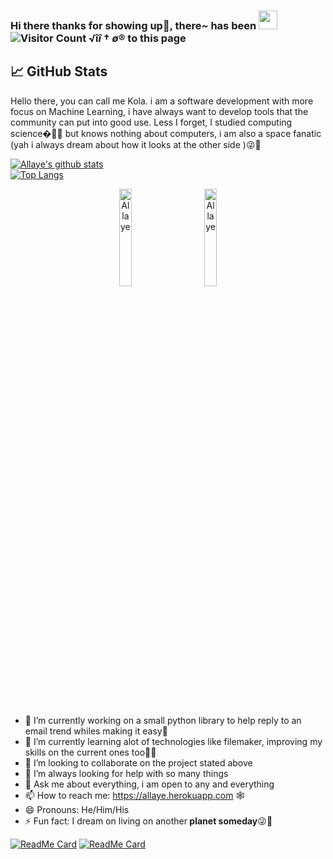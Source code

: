 ### Hi there thanks for showing up👋, there~ has been <img src="https://raw.githubusercontent.com/MartinHeinz/MartinHeinz/master/wave.gif" width="30px"> ![Visitor Count](https://profile-counter.glitch.me/allaye/count.svg) √î$î†ø®$ to this page
## &#x1f4c8; GitHub Stats
Hello there, you can call me Kola. i am a software development with more focus on Machine Learning, i have always want to develop tools that the community can put into good use. Less I forget, I studied computing science�👩‍💻 but knows nothing about computers, i am also a space fanatic (yah i always dream about how it looks at the other side )😜🚀


[![Allaye's github stats](https://github-readme-stats.vercel.app/api?username=allaye&show_icons=true&theme=vue-dark)](https://github.com/allaye/github-readme-stats&count_private=true)
<br>
[![Top Langs](https://github-readme-stats.vercel.app/api/top-langs/?username=allaye&show_icons=true&theme=vue-dark)](https://github.com/allaye/github-readme-stats)

<p align="center">
<img align="center" src="https://github-readme-stats.vercel.app/api?username=Allaye&show_icons=true&locale=en" width="20%" alt="Allaye" />
&nbsp; &nbsp; &nbsp; &nbsp;
<img align="center" src="https://github-readme-streak-stats.herokuapp.com/?user=Allaye&" width="20%" alt="Allaye" /> <p/>

</br>
</br>

- 🔭 I’m currently working on a small python library to help reply to an email trend whiles making it easy📧
- 🌱 I’m currently learning alot of technologies like filemaker, improving my skills on the current ones too💪🏽
- 👯 I’m looking to collaborate on the project stated above
- 🤔 I’m always looking for help with so many things
- 💬 Ask me about everything, i am open to any and everything
- 📫 How to reach me: https://allaye.herokuapp.com 🕸️
- 😄 Pronouns: He/Him/His
- ⚡ Fun fact: I dream on living on another<b> planet someday</b>😜🚀

[![ReadMe Card](https://github-readme-stats.vercel.app/api/pin/?username=allaye&repo=Avirs-Final-Year-Project)](https://github.com/Allaye/Avirs-Final-Year-Project)
[![ReadMe Card](https://github-readme-stats.vercel.app/api/pin/?username=allaye&repo=ML-DL-ALGO-PAPER-IMPLEMENTATION)](https://github.com/Allaye/ML-DL-ALGO-PAPER-IMPLEMENTATION)
